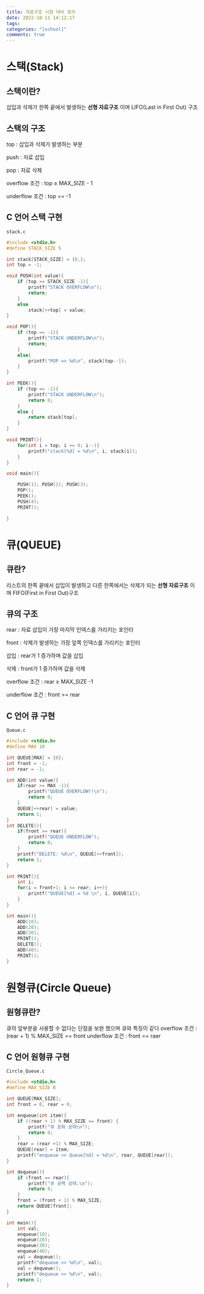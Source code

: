 ```yaml
---
title: 자료구조 시험 대비 정리
date: 2022-10-11 14:12:17
tags:
categories: "[school]"
comments: true
---
```


# 스택(Stack)

## 스택이란?

삽입과 삭제가 한쪽 끝에서 발생하는 **선형 자료구조** 이며 LIFO(Last in First Out) 구조

## 스택의 구조

top : 삽입과 삭제가 발생하는 부분

push : 자료 삽입

pop : 자료 삭제

overflow 조건 : top ≥ MAX_SIZE - 1

underflow 조건 : top == -1

## C 언어 스택 구현

`stack.c`

```c
#include <stdio.h>
#define STACK_SIZE 5

int stack[STACK_SIZE] = {0,};
int top = -1;

void PUSH(int value){
    if (top >= STACK_SIZE -1){
        printf("STACK OVERFLOW\n");
        return;
    }
    else
        stack[++top] = value;
}

void POP(){
    if (top == -1){
        printf("STACK UNDERFLOW\n");
        return;
    }
    else{
        printf("POP => %d\n", stack[top--]);
    }
}

int PEEK(){
    if (top == -1){
        printf("STACK UNDERFLOW\n");
        return 0;
    }
    else {
        return stack[top];
    }
}

void PRINT(){
    for(int i = top; i >= 0; i--){
        printf("stack[%d] = %d\n", i, stack[i]);
    }
}

void main(){

    PUSH(1); PUSH(2); PUSH(3);
    POP();
    PEEK();
    PUSH(4);
    PRINT();

}
```

# 큐(QUEUE)

## 큐란?

리스트의 한쪽 끝에서 삽입이 발생하고 다른 한쪽에서는 삭제가 되는 **선형 자료구조** 이며 FIFO(First in First Out)구조

## 큐의 구조

rear : 자료 삽입이 가장 마지막 인덱스를 가리키는 포인터

front : 삭제가 발생하는 가장 앞쪽 인덱스를 가리키는 포인터

삽입 : rear가 1 증가하며 값을 삽입

삭제 : front가 1 증가하며 값을 삭제

overflow 조건 : rear ≥ MAX_SIZE -1

underflow 조건 : front >= rear

## C 언어 큐 구현

`Queue.c`

```c
#include <stdio.h>
#define MAX 10

int QUEUE[MAX] = {0};
int front = -1;
int rear = -1;

int ADD(int value){
    if(rear >= MAX -1){
        printf("QUEUE OVERFLOW!!\n");
        return 0;
    }
    QUEUE[++rear] = value;
    return 1;
}
int DELETE(){
    if(front >= rear){
        printf("QUEUE UNDERFLOW");
        return 0;
    }
    printf("DELETE: %d\n", QUEUE[++front]);
    return 1;
}

int PRINT(){
    int i;
    for(i = front+1; i <= rear; i++){
        printf("QUEUE[%d] = %d \n", i, QUEUE[i]);
    }
}

int main(){
    ADD(10);
    ADD(20);
    ADD(30);
    PRINT();
    DELETE();
    ADD(40);
    PRINT();
}
```

# 원형큐(Circle Queue)

## 원형큐란?

큐의 앞부분을 사용할 수 없다는 단점을 보완 했으며 큐와 특징이 같다
overflow 조건 : (rear + 1) % MAX_SIZE == front
underflow 조건 : front == raer

## C 언어 원형큐 구현

`Circle_Queue.c`

```c
#include <stdio.h>
#define MAX_SIZE 8

int QUEUE[MAX_SIZE];
int front = 0, rear = 0;

int enqueue(int item){
    if ((rear + 1) % MAX_SIZE == front) {
        printf("큐 포화 상태\n");
        return 0;
    }
    rear = (rear +1) % MAX_SIZE;
    QUEUE[rear] = item;
    printf("enqueue >> Queue[%d] = %d\n", rear, QUEUE[rear]);
}

int dequeue(){
    if (front == rear){
        printf("큐 공백 상태.\n");
        return 0;
    }
    front = (front + 1) % MAX_SIZE;
    return QUEUE[front];
}

int main(){
    int val;
    enqueue(10);
    enqueue(20);
    enqueue(30);
    enqueue(40);
    val = dequeue();
    printf("dequeue >> %d\n", val);
    val = dequeue();
    printf("dequeue >> %d\n", val);
    return 1;
}
```
